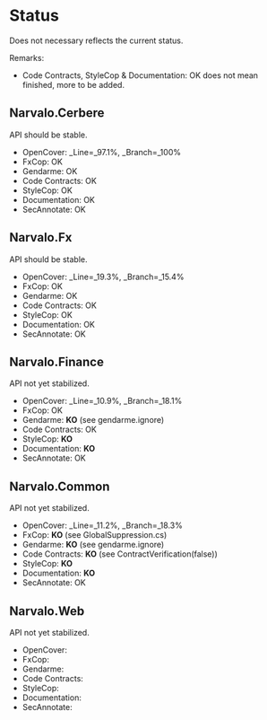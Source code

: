 Status
======

Does not necessary reflects the current status.

Remarks:
- Code Contracts, StyleCop & Documentation: OK does not mean finished, more to be added.

Narvalo.Cerbere
---------------

API should be stable.
- OpenCover: _Line=_97.1%, _Branch=_100%
- FxCop: OK
- Gendarme: OK
- Code Contracts: OK
- StyleCop: OK
- Documentation: OK
- SecAnnotate: OK

Narvalo.Fx
------------

API should be stable.
- OpenCover: _Line=_19.3%, _Branch=_15.4%
- FxCop: OK
- Gendarme: OK
- Code Contracts: OK
- StyleCop: OK
- Documentation: OK
- SecAnnotate: OK

Narvalo.Finance
---------------

API not yet stabilized.
- OpenCover: _Line=_10.9%, _Branch=_18.1%
- FxCop: OK
- Gendarme: **KO** (see gendarme.ignore)
- Code Contracts: OK
- StyleCop: **KO**
- Documentation: **KO**
- SecAnnotate: OK

Narvalo.Common
--------------

API not yet stabilized.
- OpenCover: _Line=_11.2%, _Branch=_18.3%
- FxCop: **KO** (see GlobalSuppression.cs)
- Gendarme: **KO** (see gendarme.ignore)
- Code Contracts: **KO** (see ContractVerification(false))
- StyleCop: **KO**
- Documentation: **KO**
- SecAnnotate: OK

Narvalo.Web
-----------

API not yet stabilized.
- OpenCover:
- FxCop:
- Gendarme:
- Code Contracts:
- StyleCop:
- Documentation:
- SecAnnotate: